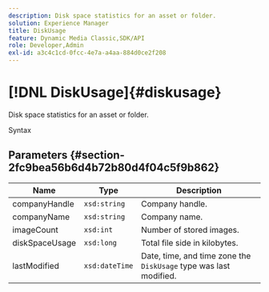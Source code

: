 ```yaml
---
description: Disk space statistics for an asset or folder.
solution: Experience Manager
title: DiskUsage
feature: Dynamic Media Classic,SDK/API
role: Developer,Admin
exl-id: a3c4c1cd-0fcc-4e7a-a4aa-884d0ce2f208
---
```

# [!DNL DiskUsage]{#diskusage}

Disk space statistics for an asset or folder.

 Syntax 

## Parameters {#section-2fc9bea56b6d4b72b80d4f04c5f9b862}

|  Name  | Type  | Description  |
|---|---|---|
|  companyHandle  | `xsd:string`  | Company handle.  |
|  companyName  | `xsd:string`  | Company name.  |
|  imageCount  | `xsd:int`  | Number of stored images.  |
|  diskSpaceUsage  | `xsd:long`  | Total file side in kilobytes.  |
|  lastModified  | `xsd:dateTime`  |Date, time, and time zone the `DiskUsage` type was last modified.  |
